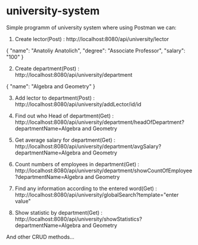 # university-system

Simple programm of university system  where using Postman we can: 

1. Create lector(Post) : http://localhost:8080/api/university/lector

{
"name": "Anatoliy Anatolich",
"degree": "Associate Professor",
"salary": "100"
}

2. Create department(Post) : http://localhost:8080/api/university/department

{
    "name": "Algebra and Geometry"
}

3. Add lector to department(Post) : http://localhost:8080/api/university/addLector/id/id

4. Find out who Head of department(Get) : http://localhost:8080/api/university/department/headOfDepartment?departmentName=Algebra and Geometry

5. Get average salary for department(Get) : http://localhost:8080/api/university/department/avgSalary?departmentName=Algebra and Geometry

6. Count numbers of employees in department(Get) : http://localhost:8080/api/university/department/showCountOfEmployee?departmentName=Algebra and Geometry

7. Find any information according to the entered word(Get) : http://localhost:8080/api/university/globalSearch?template="enter value"

8. Show statistic by department(Get) : http://localhost:8080/api/university/showStatistics?departmentName=Algebra and Geometry

And other CRUD methods...
